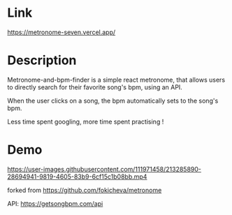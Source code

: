 # Link
https://metronome-seven.vercel.app/

# Description
Metronome-and-bpm-finder is a simple react metronome, that allows users to directly search for their favorite song's bpm, using an API.

When the user clicks on a song, the bpm automatically sets to the song's bpm.

Less time spent googling, more time spent practising !

# Demo


https://user-images.githubusercontent.com/111971458/213285890-28694941-9819-4605-83b9-6cf15c1b08bb.mp4



forked from https://github.com/fokicheva/metronome

API: https://getsongbpm.com/api
